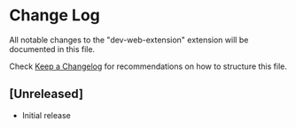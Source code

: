 # Change Log

All notable changes to the "dev-web-extension" extension will be documented in this file.

Check [Keep a Changelog](http://keepachangelog.com/) for recommendations on how to structure this file.

## [Unreleased]

- Initial release